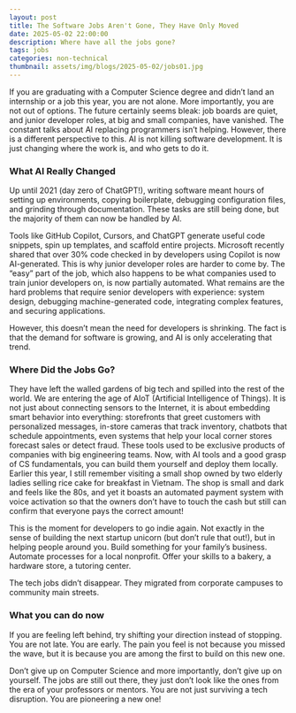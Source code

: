 ```yaml
---
layout: post
title: The Software Jobs Aren't Gone, They Have Only Moved
date: 2025-05-02 22:00:00
description: Where have all the jobs gone?
tags: jobs
categories: non-technical
thumbnail: assets/img/blogs/2025-05-02/jobs01.jpg
---
```


If you are graduating with a Computer Science degree and didn’t land an internship or a job this year, you are not alone. More importantly, you are not out of options. The future certainly seems bleak: job boards are quiet, and junior developer roles, at big and small companies, have vanished. The constant talks about AI replacing programmers isn’t helping. However, there is a different perspective to this. AI is not killing software development. It is just changing where the work is, and who gets to do it.

### What AI Really Changed
Up until 2021 (day zero of ChatGPT!), writing software meant hours of setting up environments, copying boilerplate, debugging configuration files, and grinding through documentation. These tasks are still being done, but the majority of them can now be handled by AI.

Tools like GitHub Copilot, Cursors, and ChatGPT generate useful code snippets, spin up templates, and scaffold entire projects. Microsoft recently shared that over 30% code checked in by developers using Copilot is now AI-generated. This is why junior developer roles are harder to come by. The “easy” part of the job, which also happens to be what companies used to train junior developers on, is now partially automated. What remains are the hard problems that require senior developers with experience: system design, debugging machine-generated code, integrating complex features, and securing applications.

However, this doesn’t mean the need for developers is shrinking. The fact is that the demand for software is growing, and AI is only accelerating that trend.

### Where Did the Jobs Go?
They have left the walled gardens of big tech and spilled into the rest of the world. We are entering the age of AIoT (Artificial Intelligence of Things). It is not just about connecting sensors to the Internet, it is about embedding smart behavior into everything: storefronts that greet customers with personalized messages, in-store cameras that track inventory, chatbots that schedule appointments, even systems that help your local corner stores forecast sales or detect fraud. These tools used to be exclusive products of companies with big engineering teams. Now, with AI tools and a good grasp of CS fundamentals, you can build them yourself and deploy them locally. Earlier this year, I still remember visiting a small shop owned by two elderly ladies selling rice cake for breakfast in Vietnam. The shop is small and dark and feels like the 80s, and yet it boasts an automated payment system with voice activation so that the owners don’t have to touch the cash but still can confirm that everyone pays the correct amount!

This is the moment for developers to go indie again. Not exactly in the sense of building the next startup unicorn (but don’t rule that out!), but in helping people around you. Build something for your family’s business. Automate processes for a local nonprofit. Offer your skills to a bakery, a hardware store, a tutoring center.

The tech jobs didn’t disappear. They migrated from corporate campuses to community main streets.

### What you can do now

If you are feeling left behind, try shifting your direction instead of stopping. You are not late. You are early. The pain you feel is not because you missed the wave, but it is because you are among the first to build on this new one.

Don’t give up on Computer Science and more importantly, don’t give up on yourself. The jobs are still out there, they just don’t look like the ones from the era of your professors or mentors. You are not just surviving a tech disruption. You are pioneering a new one!
